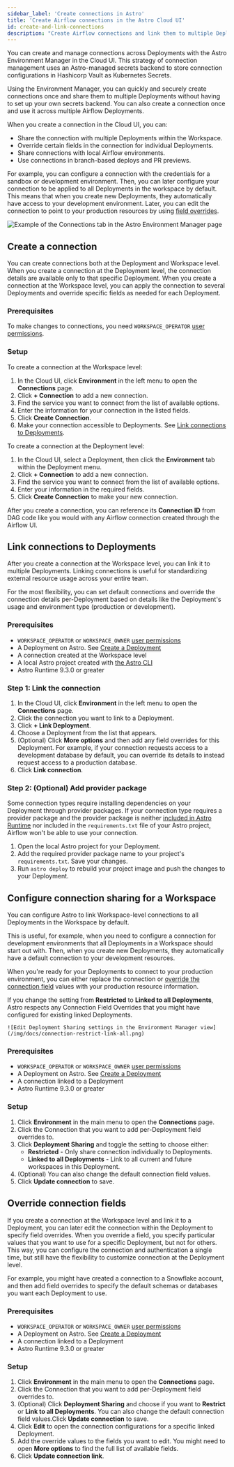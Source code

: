 ```yaml
---
sidebar_label: 'Create connections in Astro'
title: 'Create Airflow connections in the Astro Cloud UI'
id: create-and-link-connections
description: "Create Airflow connections and link them to multiple Deployments in the Astro Environment Manager."
---
```


You can create and manage connections across Deployments with the Astro Environment Manager in the Cloud UI. This strategy of connection management uses an Astro-managed secrets backend to store connection configurations in Hashicorp Vault as Kubernetes Secrets.

Using the Environment Manager, you can quickly and securely create connections once and share them to multiple Deployments without having to set up your own secrets backend. You can also create a connection once and use it across multiple Airflow Deployments. 

When you create a connection in the Cloud UI, you can:

- Share the connection with multiple Deployments within the Workspace.
- Override certain fields in the connection for individual Deployments.
- Share connections with local Airflow environments.
- Use connections in branch-based deploys and PR previews.

For example, you can configure a connection with the credentials for a sandbox or development environment. Then, you can later configure your connection to be applied to all Deployments in the workspace by default. This means that when you create new Deployments, they automatically have access to your development environment. Later, you can edit the connection to point to your production resources by using [field overrides](#override-connection-fields).

![Example of the Connections tab in the Astro Environment Manager page](/img/docs/connections-env-mgmt.png)

## Create a connection

You can create connections both at the Deployment and Workspace level. When you create a connection at the Deployment level, the connection details are available only to that specific Deployment. When you create a connection at the Workspace level, you can apply the connection to several Deployments and override specific fields as needed for each Deployment. 

### Prerequisites

To make changes to connections, you need `WORKSPACE_OPERATOR` [user permissions](user-permissions.md).

### Setup

To create a connection at the Workspace level:

1. In the Cloud UI, click **Environment** in the left menu to open the **Connections** page.
2. Click **+ Connection** to add a new connection.
3. Find the service you want to connect from the list of available options.
5. Enter the information for your connection in the listed fields.
6. Click **Create Connection**.
7. Make your connection accessible to Deployments. See [Link connections to Deployments](#link-connections-to-deployments).

To create a connection at the Deployment level:

1. In the Cloud UI, select a Deployment, then click the **Environment** tab within the Deployment menu.
3. Click **+ Connection** to add a new connection.
4. Find the service you want to connect from the list of available options.
5. Enter your information in the required fields.
6. Click **Create Connection** to make your new connection.

After you create a connection, you can reference its **Connection ID** from DAG code like you would with any Airflow connection created through the Airflow UI.

## Link connections to Deployments

After you create a connection at the Workspace level, you can link it to multiple Deployments. Linking connections is useful for standardizing external resource usage across your entire team. 

For the most flexibility, you can set default connections and override the connection details per-Deployment based on details like the Deployment's usage and environment type (production or development).

### Prerequisites
- `WORKSPACE_OPERATOR` or `WORKSPACE_OWNER` [user permissions](user-permissions.md)
- A Deployment on Astro. See [Create a Deployment](create-deployment.md)
- A connection created at the Workspace level
- A local Astro project created with [the Astro CLI](cli/get-started-cli.md)
- Astro Runtime 9.3.0 or greater

### Step 1: Link the connection

1. In the Cloud UI, click **Environment** in the left menu to open the **Connections** page.
2. Click the connection you want to link to a Deployment.
3. Click **+ Link Deployment**.
4. Choose a Deployment from the list that appears.
5. (Optional) Click **More options** and then add any field overrides for this Deployment. For example, if your connection requests access to a development database by default, you can override its details to instead request access to a production database.
6. Click **Link connection**.

### Step 2: (Optional) Add provider package

Some connection types require installing dependencies on your Deployment through provider packages. If your connection type requires a provider package and the provider package is neither [included in Astro Runtime](https://docs.astronomer.io/astro/runtime-image-architecture#provider-packages) nor included in the `requirements.txt` file of your Astro project, Airflow won't be able to use your connection. 

1. Open the local Astro project for your Deployment.
2. Add the required provider package name to your project's `requirements.txt`. Save your changes.
3. Run `astro deploy` to rebuild your project image and push the changes to your Deployment.

## Configure connection sharing for a Workspace

You can configure Astro to link Workspace-level connections to all Deployments in the Workspace by default. 

This is useful, for example, when you need to configure a connection for development environments that all Deployments in a Workspace should start out with. Then, when you create new Deployments, they automatically have a default connection to your development resources.

When you're ready for your Deployments to connect to your production environment, you can either replace the connection or [override the connection field](#override-connection-fields) values with your production resource information.

If you change the setting from **Restricted** to **Linked to all Deployments**, Astro respects any Connection Field Overrides that you might have configured for existing linked Deployments.

    ![Edit Deployment Sharing settings in the Environment Manager view](/img/docs/connection-restrict-link-all.png)

### Prerequisites
- `WORKSPACE_OPERATOR` or `WORKSPACE_OWNER` [user permissions](user-permissions.md)
- A Deployment on Astro. See [Create a Deployment](create-deployment.md)
- A connection linked to a Deployment
- Astro Runtime 9.3.0 or greater

### Setup

1. Click **Environment** in the main menu to open the **Connections** page.
2. Click the Connection that you want to add per-Deployment field overrides to.
3. Click **Deployment Sharing** and toggle the setting to choose either:
    - **Restricted** - Only share connection individually to Deployments.
    - **Linked to all Deployments** - Link to all current and future workspaces in this Deployment.
4. (Optional) You can also change the default connection field values.
5. Click **Update connection** to save.

## Override connection fields

If you create a connection at the Workspace level and link it to a Deployment, you can later edit the connection within the Deployment to specify field overrides. When you override a field, you specify particular values that you want to use for a specific Deployment, but not for others. This way, you can configure the connection and authentication a single time, but still have the flexibility to customize connection at the Deployment level.

For example, you might have created a connection to a Snowflake account, and then add field overrides to specify the default schemas or databases you want each Deployment to use. 

### Prerequisites
- `WORKSPACE_OPERATOR` or `WORKSPACE_OWNER` [user permissions](user-permissions.md)
- A Deployment on Astro. See [Create a Deployment](create-deployment.md)
- A connection linked to a Deployment
- Astro Runtime 9.3.0 or greater

### Setup

1. Click **Environment** in the main menu to open the **Connections** page.
2. Click the Connection that you want to add per-Deployment field overrides to.
3. (Optional) Click **Deployment Sharing** and choose if you want to **Restrict** or **Link to all Deployments**. You can also change the default connection field values.Click **Update connection** to save.
4. Click **Edit** to open the connection configurations for a specific linked Deployment.
5. Add the override values to the fields you want to edit. You might need to open **More options** to find the full list of available fields.
6. Click **Update connection link**.

